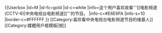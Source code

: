 {{Userbox
  |id=M
  |id-fc=gold
  |id-c=white
  |info=这个用户喜欢收看'''[[电影频道 (CCTV-6)|中央电视台电影频道]]'''的节目。
  |info-c=#E6E6FA
  |info-s=10
  |border-c=#FFFFFF
}} <includeonly>[[Category:喜欢看中央电视台电影频道节目的维基人]]</includeonly><noinclude>
[[Category:媒體用戶框模板|視]]
</noinclude>